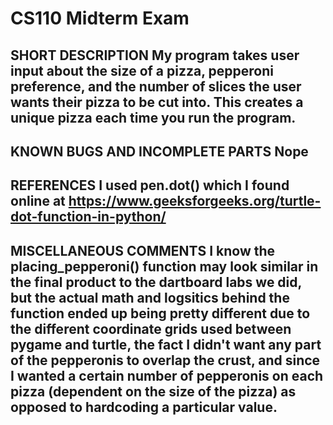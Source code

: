 # CS110 Midterm Exam

## SHORT DESCRIPTION My program takes user input about the size of a pizza, pepperoni preference, and the number of slices the user wants their pizza to be cut into. This creates a unique pizza each time you run the program. 

## KNOWN BUGS AND INCOMPLETE PARTS Nope

## REFERENCES I used pen.dot() which I found online at https://www.geeksforgeeks.org/turtle-dot-function-in-python/

## MISCELLANEOUS COMMENTS I know the placing_pepperoni() function may look similar in the final product to the dartboard labs we did, but the actual math and logsitics behind the function ended up being pretty different due to the different coordinate grids used between pygame and turtle, the fact I didn't want any part of the pepperonis to overlap the crust, and since I wanted a certain number of pepperonis on each pizza (dependent on the size of the pizza) as opposed to hardcoding a particular value.




